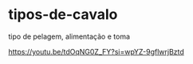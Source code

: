 # tipos-de-cavalo
tipo de pelagem, alimentação e toma 

https://youtu.be/tdOqNG0Z_FY?si=wpYZ-9gflwrjBztd
